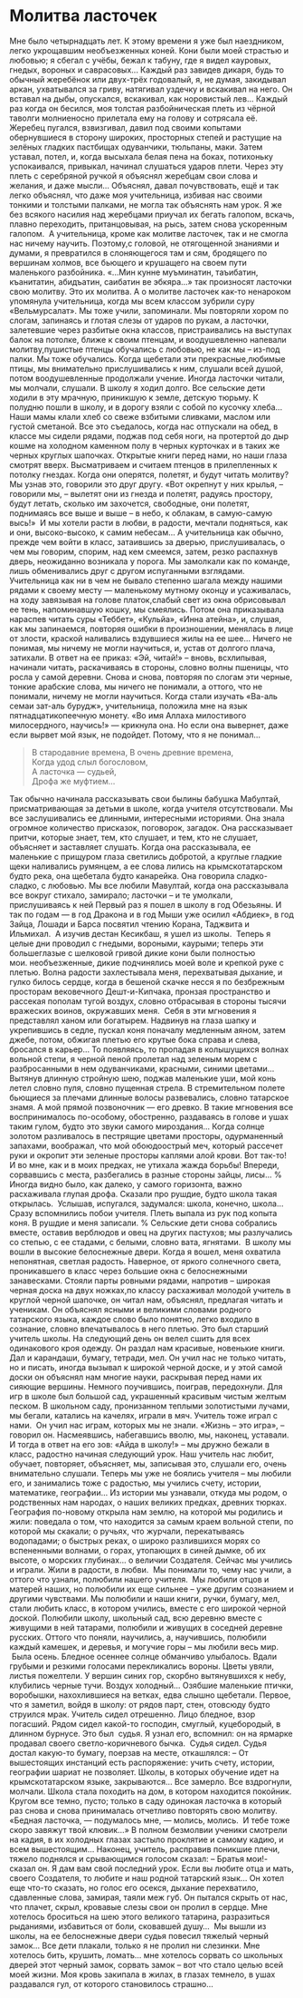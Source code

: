 # Молитва ласточек

Мне было четырнадцать лет.
К этому времени я уже был наездником, легко укрощавшим необъезженных коней.
Кони были моей страстью и любовью; я сбегал с учёбы, бежал к табуну, где я видел кауровых, гнедых, вороных и саврасовых...
Каждый раз завидев дикаря, будь то обычный жеребёнок или двух-трёх годовалый, я, не думая, закидывал аркан, ухватывался за гриву, натягивал уздечку и вскакивал на него.
Он вставал на дыбы, опускался, вскакивал, как норовистый лев...
Каждый раз когда он бесился, моя толстая разбойническая плеть из чёрной таволги молниеносно прилетала ему на голову и сотрясала её.
Жеребец пугался, взвизгивал, давил под своими копытами обернувшиеся в сторону широких, просторных степей и растущие на зелёных гладких пастбищах одуванчики, тюльпаны, маки.
Затем уставал, потел, и, когда высыхала белая пена на боках, потихоньку успокаивался, привыкал, начинал слушаться ударов плети.
Через эту плеть с серебряной ручкой я объяснял жеребцам свои слова и желания, и даже мысли...
Объяснял, давал почувствовать, ещё и так легко объяснял, что даже моя учительница, избивая нас своими тонкими и толстыми палками, не могла так объяснять нам урок.
Я же без всякого насилия над жеребцами приучал их бегать галопом, вскачь, плавно переходить, пританцовывая, на рысь, затем снова ускоренным галопом. 
А учительница, кроме как молитве ласточек, так и не смогла нас ничему научить.
Поэтому,с головой, не отягощенной знаниями и думами, я превратился в слоняющегося там и сям, бродящего по вершинам холмов, все бьющего и крушащего на своем пути маленького разбойника.
«...Мин кунне муъминатин, таъибатин, къанитатин, абидъатин, саибатин ве эбкяра...» так произносят ласточки свою молитву.
Это их молитва.
А о молитве ласточек как-то ненароком упомянула учительница, когда мы всем классом зубрили суру «Вельмурсалат».
Мы тоже учили, запоминали.
Мы повторяли хором по слогам, запинаясь и глотая слезы от ударов по рукам, а ласточки, залетевшие через разбитые окна классов, пристраивались на выступах балок на потолке, ближе к своим птенцам, и воодушевленно напевали молитву,пушистые птенцы обучались с любовью, не как мы – из-под палки.
Мы тоже обучались.
Когда щебетали эти прекрасные,любимые птицы, мы внимательно прислушивались к ним, слушали всей душой, потом воодушевленные продолжали учение.
Иногда ласточки читали, мы молчали, слушали.
В школу я ходил долго.
Все сельские дети ходили в эту мрачную, приникшую к земле, детскую тюрьму.
К полудню пошли в школу, и в дорогу взяли с собой по кусочку хлеба...
Наши мамы клали хлеб со свеже взбитыми сливками, маслом или густой сметаной.
Все это съедалось, когда нас отпускали на обед, в классе мы сидели рядами, поджав под себя ноги, на протертой до дыр кошме на холодном каменном полу в черных курточках и в таких же черных круглых шапочках.
Открытые книги перед нами, но наши глаза смотрят вверх.
Высматриваем и считаем птенцов в прилепленных к потолку гнездах.
Когда они оперятся, полетят, и будут читать молитву?
Мы узнав это, говорили это друг другу.
«Вот окрепнут у них крылья, – говорили мы, – вылетят они из гнезда и полетят, радуясь простору, будут летать, сколько им захочется, свободные, они полетят, поднимаясь все выше и выше – в небо, к облакам, в самую-самую высь!»
 И мы хотели расти в любви, в радости, мечтали подняться, как и они, высоко-высоко, к самим небесам…
А учительница как обычно, прежде чем войти в класс, затаившись за дверью, прислушивалась, о чем мы говорим, спорим, над кем смеемся, затем, резко распахнув дверь, неожиданно возникала у порога.
Мы замолкали как по команде, лишь обменивались друг с другом испуганными взглядами.
Учительница как ни в чем не бывало степенно шагала между нашими рядами к своему месту — маленькому мутному оконцу и усаживалась, на ходу завязывая на голове платок,слабый свет из окна обрисовывал ее тень, напоминавшую кошку, мы смеялись.
Потом она приказывала нараспев читать суры «Теббет», «Кульйа», «Инна атейна», и, слушая, как мы запинаемся, повторяя ошибки в произношении, менялась в лице от злости, краской наливались вздувшиеся жилы на ее шее...
Ничего не понимая, мы ничему не могли научиться, и, устав от долгого плача, затихали.
В ответ на ее приказ: «Эй, читай!» – вновь, всхлипывая, начинали читать, раскачиваясь в стороны, словно волны пшеницы, что росла у самой деревни.
Снова и снова, повторяя по слогам эти черные, тонкие арабские слова, мы ничего не понимали, а оттого, что не понимали, ничему не могли научиться.
Когда стали изучать «Ва-аль семаи зат-аль бурудж», учительница, положила мне на язык пятнадцатикопеечную монету.
«Во имя Аллаха милостивого милосердного, научись!» — крикнула она.
Но если она вывернет, даже если вырвет мой язык, не подойдет.
Потому, что я не понимал...

> В стародавние времена,
В очень древние времена,  
Когда удод слыл богословом,  
А ласточка — судьей,  
Дрофа же муфтием…


Так обычно начинала рассказывать свои былины бабушка Мабултай, присматривающая за детьми в школе, когда учителя отсутствовали.
Мы все заслушивались ее длинными, интересными историями.
Она знала огромное количество присказок, поговорок, загадок.
Она рассказывает притчи, которые знает, тем, кто слушает, и тем, кто не слушает, объясняет и заставляет слушать.
Когда она рассказывала, ее маленькие с прищуром глаза светились добротой, а круглые гладкие щеки наливались румянцем, а ее слова лились на крымскотатарском будто река, она щебетала будто канарейка.
Она говорила сладко-сладко, с любовью.
Мы все любили Мавултай, когда она рассказывала все вокруг стихало, замирало; ласточки – и те умолкали, прислушиваясь к ней
Первый раз я пошел в школу в год Обезьяны.
И так по годам — в год Дракона и в год Мыши уже осилил «Абдиек», в год Зайца, Лошади и Барса посвятил чтению Корана, Таджвита и Ильмихал. 
А изучив дестан Кесикбаш, я ушел из школы.
 Теперь я целые дни проводил с гнедыми, вороными, каурыми; теперь эти большеглазые с шелковой гривой дикие кони были полностью мои. необъезженные, дикие подчинялись моей воле и крепкой руке с плетью.
Волна радости захлестывала меня, перехватывая дыхание, и гулко билось сердце, когда в бешеной скачке несся я по безбрежным просторам вековечного Дешт-и-Кипчака, пронзая пространство и рассекая пополам тугой воздух, словно отбрасывая в стороны тысячи вражеских воинов, окружавших меня. 
Себя в эти мгновения я представлял ханом или богатырем.
Надвинув на глаза шапку и укрепившись в седле, пускал коня поначалу медленным аяном, затем джебе, потом, обжигая плетью его крутые бока справа и слева, бросался в карьер…
То появляясь, то пропадая в колышущихся волнах вольной степи, я черной пеной пролетал над зеленым морем с разбросанными в нем одуванчиками, красными, синими цветами…
Вытянув длинную стройную шею, поджав маленькие уши, мой конь летел словно пуля, словно пущенная стрела.
В стремительном полете бьющиеся за плечами длинные волосы развевались, словно татарское знамя.
А мой прямой позвоночник — его древко.
В такие мгновения все воспринималось по-особому, обостренно, раздаваясь в голове и ушах таким гулом, будто это звуки самого мироздания…
Когда солнце золотом разливалось в пестрящие цветами просторы, одурманенный запахами, воображал, что мой обоюдоострый меч, который рассечет руки и окропит эти зеленые просторы каплями алой крови.
Вот так-то!
И во мне, как и в моих предках, не утихала жажда борьбы!
Впереди, сорвавшись с места, разбегались в разные стороны зайцы, лисы...
%
Иногда видно было, как далеко, у самого горизонта, важно расхаживала глупая дрофа.
Сказали про рушдие, будто школа такая открылась. 
Услышав, испугался, задумался: школа, конечно, школа… 
Сразу вспомнились побои учителя.
Плеть выпала из рук под копыта коня.
В рушдие и меня записали.
%
Сельские дети снова собрались вместе, оставив верблюдов и овец на других пастухов; мы разлучались со степью, с ее стадами, с белыми, словно вата, ягнятами. 
В школу мы вошли в высокие белоснежные двери.
Когда я вошел, меня охватила непонятная, светлая радость.
Наверное, от яркого солнечного света, проникавшего в класс через большие окна с белоснежными занавесками.
Стояли парты ровными рядами, напротив – широкая черная доска на двух ножках,по классу расхаживал молодой учитель в круглой черной шапочке, он читал нам, объяснял, предлагая читать и ученикам.
Он объяснял ясными и великими словами родного татарского языка, каждое слово было понятно, легко входило в сознание, словно впечатывалось в него плетью.
Это был старший учитель школы.
На следующий день он велел сшить для всех одинакового кроя одежду.
Он раздал нам красивые, новенькие книги.
Дал и карандаши, бумагу, тетради, мел.
Он учил нас не только читать, но и писать, иногда вызывал к широкой черной доске, и у этой самой доски он объяснял нам многие науки, раскрывая перед нами их сияющие вершины.
Немного поучившись, поиграв, передохнули.
Для игр в школе был большой сад, украшенный красивым чистым желтым песком.
В школьном саду, пронизанном теплыми золотистыми лучами, мы бегали, катались на качелях, играли в мяч.
Учитель тоже играл с нами. 
Он учил нас играм, которых мы не знали.
«Жизнь – это игра», – говорил он.
Насмеявшись, набегавшись вволю, мы, наконец, уставали.
И тогда в ответ на его зов: «Айда в школу!» – мы дружно бежали в класс, радостно начиная следующий урок.
Наш учитель нас любит, обучает, повторяет, объясняет, мы, записывая это, слушали его, очень внимательно слушали.
Теперь мы уже не боялись учителя – мы любили его, и занимались тоже с радостью, мы учились счету, истории, математике, географии...
Из истории мы узнавали, откуда мы родом, о родственных нам народах, о наших великих предках, древних тюрках.
География по-новому открыла нам землю, на которой мы родились и жили: поведала о том, что находится за самым краем вольной степи, по которой мы скакали; о ручьях, что журчали, перекатываясь водопадами; о быстрых реках, о широко разлившихся морях со вспененными волнами, о горах, утопающих в синей дымке, об их высоте, о морских глубинах... о величии Создателя.
Сейчас мы учились и играли.
Жили в радости, в любви. 
Мы понимали то, чему нас учили, а оттого что узнали, полюбили нашего учителя. 
Мы любили отцов и матерей наших, но полюбили их еще сильнее – уже другим сознанием и другими чувствами.
Мы полюбили и наши книги, ручки, бумагу, мел, стали любить класс, в котором учились, вместе с его широкой черной доской.
Полюбили школу, школьный сад, всю деревню вместе с живущими в ней татарами, полюбили и живущих в соседней деревне русских.
Оттого что поняли, научились, а, научившись, полюбили каждый камешек, и деревья, и могучие горы – мы любили весь мир.
 Была осень.
Бледное осеннее солнце обманчиво улыбалось.
Вдали грубыми и резкими голосами перекликались вороны.
Цветы увяли, листья пожелтели.
У вершин синих гор, скорбно вытянувшихся к небу, клубились черные тучи.
Воздух холодный...
Озябшие маленькие птички, воробышки, нахохлившиеся на ветках, едва слышно щебетали.
Первое, что я заметил, войдя в школу: от рядов парт, стен, отовсюду будто струился мрак.
Учитель сидел отрешенно.
Лицо бледное, взор погасший. Рядом сидел какой-то господин, смуглый, куцебородый, в длинном бурнусе.
Это был  судья.
Я узнал его, вспомнил: он на ярмарке продавал своего светло-коричневого бычка. 
Судья сидел.
Судья достал какую-то бумагу, поерзав на месте, откашлялся: – От вышестоящих инстанций есть распоряжение: учить счету, истории, географии шариат не позволяет.
Школы, в которых обучение идет на крымскотатарском языке, закрываются…
Все замерло.
Все вздрогнули, молчали.
Школа стала походить на дом, в котором находится покойник. 
Кругом все темно, пусто; только в саду одинокая ласточка в который раз снова и снова принималась отчетливо повторять свою молитву.
«Бедная ласточка, — подумалось мне, — молись, молись.
 И тебе тоже скоро завяжут твой клювик…» В полном безмолвии ученики смотрели на кадия, в их холодных глазах застыло проклятие и самому кадию, и всем вышестоящим…
Наконец, учитель, расправив поникшие плечи, тяжело поднялся и срывающимся голосом сказал: – Братья мои!- сказал он.
Я дам вам свой последний урок.
Если вы любите отца и мать, своего Создателя, то любите и наш родной татарский язык…
Он хотел еще что-то сказать, но голос его осекся, дыхание перехватило, сдавленные слова, замирая, таяли меж губ.
Он пытался скрыть от нас, что плачет, скрыл, кровавые слезы свои он пролил в сердце.
Мне хотелось броситься на шею этого великого татарина, разразиться рыданиями, избавиться от боли, сковавшей душу… 
Мы вышли из школы, на ее белоснежные двери судья повесил тяжелый черный замок…
Все дети плакали, только я не пролил ни слезинки.
Мне хотелось бить, крушить, ломать… мне хотелось сорвать со школьных дверей этот черный замок, сорвать замок – вот что стало целью всей моей жизни.
Моя кровь закипала в жилах, в глазах темнело, в ушах раздавался гул, от которого становилось страшно… 
